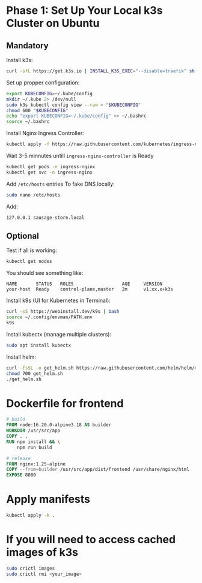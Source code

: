 # Phase 1: Set Up Your Local k3s Cluster on Ubuntu

## Mandatory

Install k3s:
```sh
curl -sfL https://get.k3s.io | INSTALL_K3S_EXEC="--disable=traefik" sh -
```

Set up propper configuration:
```sh
export KUBECONFIG=~/.kube/config
mkdir ~/.kube 2> /dev/null
sudo k3s kubectl config view --raw > "$KUBECONFIG"
chmod 600 "$KUBECONFIG"
echo "export KUBECONFIG=~/.kube/config" >> ~/.bashrc
source ~/.bashrc
```

Install Nginx Ingress Controller:
```sh
kubectl apply -f https://raw.githubusercontent.com/kubernetes/ingress-nginx/controller-v1.12.1/deploy/static/provider/baremetal/deploy.yaml
```

Wait 3-5 minnutes untill `ingress-nginx-controller` is Ready
```sh
kubectl get pods -n ingress-nginx
kubectl get svc -n ingress-nginx
```

Add `/etc/hosts` entries To fake DNS locally:
```sh
sudo nano /etc/hosts
```

Add:
```
127.0.0.1 sausage-store.local
```

## Optional

Test if all is working:
```sh
kubectl get nodes
```

You should see something like:
```pgsql
NAME       STATUS   ROLES                  AGE     VERSION
your-host  Ready    control-plane,master   2m      v1.xx.x+k3s
```

Install k9s (UI for Kubernetes in Terminal):
```sh
curl -sS https://webinstall.dev/k9s | bash
source ~/.config/envman/PATH.env
k9s
```

Install kubectx (manage multiple clusters):
```sh
sudo apt install kubectx
```

Install helm:
```sh
curl -fsSL -o get_helm.sh https://raw.githubusercontent.com/helm/helm/main/scripts/get-helm-3
chmod 700 get_helm.sh
./get_helm.sh
```

# Dockerfile for frontend

```Dockerfile
# build
FROM node:16.20.0-alpine3.18 AS builder
WORKDIR /usr/src/app
COPY . .
RUN npm install && \
    npm run build

# release
FROM nginx:1.25-alpine
COPY --from=builder /usr/src/app/dist/frontend /usr/share/nginx/html
EXPOSE 8080
```

# Apply manifests

```sh
kubectl apply -k .
```

# If you will need to access cached images of k3s

```sh
sudo crictl images
sudo crictl rmi <your_image>
```
